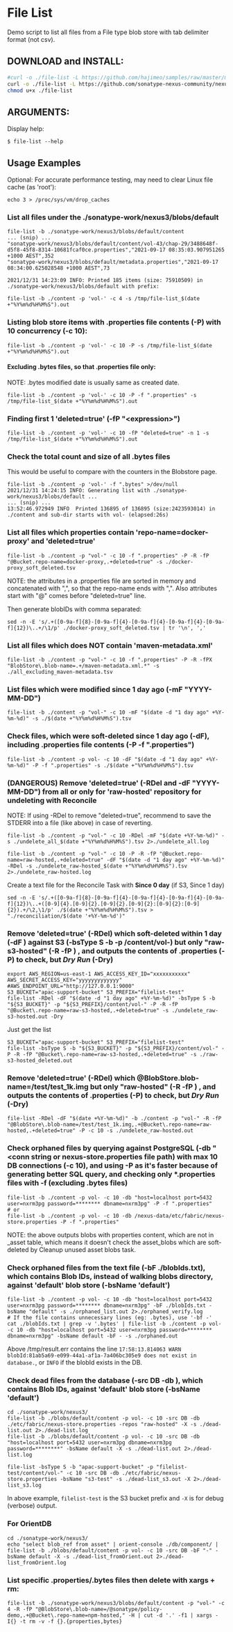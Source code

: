 # File List
Demo script to list all files from a File type blob store with tab delimiter format (not csv).

## DOWNLOAD and INSTALL:
```bash
#curl -o ./file-list -L https://github.com/hajimeo/samples/raw/master/misc/filelist_$(uname)_$(uname -m)
curl -o ./file-list -L https://github.com/sonatype-nexus-community/nexus-monitoring/raw/refs/heads/main/resources/filelist_$(uname)_$(uname -m)
chmod u+x ./file-list
```

## ARGUMENTS:
Display help:
```
$ file-list --help
```

## Usage Examples
Optional: For accurate performance testing, may need to clear Linux file cache (as 'root'):
```
echo 3 > /proc/sys/vm/drop_caches
```

### List all files under the ./sonatype-work/nexus3/blobs/default
```
file-list -b ./sonatype-work/nexus3/blobs/default/content
... (snip) ...
"sonatype-work/nexus3/blobs/default/content/vol-43/chap-29/3488648f-d5f8-45f8-8314-10681fcaf0ce.properties","2021-09-17 08:35:03.907951265 +1000 AEST",352
"sonatype-work/nexus3/blobs/default/metadata.properties","2021-09-17 08:34:00.625028548 +1000 AEST",73

2021/12/31 14:23:09 INFO: Printed 185 items (size: 75910509) in ./sonatype-work/nexus3/blobs/default with prefix:
```
```
file-list -b ./content -p 'vol-' -c 4 -s /tmp/file-list_$(date +"%Y%m%d%H%M%S").out
```

### Listing blob store items with .properties file contents (-P) with 10 concurrency (-c 10):
```
file-list -b ./content -p 'vol-' -c 10 -P -s /tmp/file-list_$(date +"%Y%m%d%H%M%S").out
```
#### Excluding .bytes files, so that .properties file only:
NOTE: .bytes modified date is usually same as created date.
```
file-list -b ./content -p 'vol-' -c 10 -P -f ".properties" -s /tmp/file-list_$(date +"%Y%m%d%H%M%S").out
```

### Finding first 1 'deleted=true' (-fP "\<expression\>")
```
file-list -b ./content -p 'vol-' -c 10 -fP "deleted=true" -n 1 -s /tmp/file-list_$(date +"%Y%m%d%H%M%S").out
```

### Check the total count and size of all .bytes files
This would be useful to compare with the counters in the Blobstore page.
```
file-list -b ./content -p 'vol-' -f ".bytes" >/dev/null
2021/12/31 14:24:15 INFO: Generating list with ./sonatype-work/nexus3/blobs/default ...
... (snip) ...
13:52:46.972949 INFO  Printed 136895 of 136895 (size:2423593014) in ./content and sub-dir starts with vol- (elapsed:26s)
```

### List all files which properties contain 'repo-name=docker-proxy' and 'deleted=true' 
```
file-list -b ./content -p "vol-" -c 10 -f ".properties" -P -R -fP "@Bucket.repo-name=docker-proxy,.+deleted=true" -s ./docker-proxy_soft_deleted.tsv
```
NOTE: the attributes in a .properties file are sorted in memory and concatenated with ",", so that the repo-name ends with ",". Also attributes start with "@" comes before "deleted=true" line.

Then generate blobIDs with comma separated:
```
sed -n -E 's/.+([0-9a-f]{8}-[0-9a-f]{4}-[0-9a-f]{4}-[0-9a-f]{4}-[0-9a-f]{12})\..+/\1/p' ./docker-proxy_soft_deleted.tsv | tr '\n', ','
```
### List all files which does NOT contain 'maven-metadata.xml'
```
file-list -b ./content -p "vol-" -c 10 -f ".properties" -P -R -fPX "BlobStore\.blob-name=.+/maven-metadata.xml.*" -s ./all_excluding_maven-metadata.tsv
```

### List files which were modified since 1 day ago (-mF "YYYY-MM-DD")
```
file-list -b ./content -p "vol-" -c 10 -mF "$(date -d "1 day ago" +%Y-%m-%d)" -s ./$(date +"%Y%m%d%H%M%S").tsv
```

### Check files, which were soft-deleted since 1 day ago (-dF), including .properties file contents (-P -f ".properties")
```
file-list -b ./content -p vol- -c 10 -dF "$(date -d "1 day ago" +%Y-%m-%d)" -P -f ".properties" -s ./$(date +"%Y%m%d%H%M%S").tsv
```

### (**DANGEROUS**) Remove 'deleted=true' (-RDel and -dF "YYYY-MM-DD") from all or only for 'raw-hosted' repository for undeleting with Reconcile 
NOTE: If using -RDel to remove "deleted=true", recommend to save the STDERR into a file (like above) in case of reverting.
```
file-list -b ./content -p "vol-" -c 10 -RDel -mF "$(date +%Y-%m-%d)" -s ./undelete_all_$(date +"%Y%m%d%H%M%S").tsv 2>./undelete_all.log
```
```
file-list -b ./content -p "vol-" -c 10 -P -R -fP "@Bucket.repo-name=raw-hosted,.+deleted=true" -dF "$(date -d "1 day ago" +%Y-%m-%d)" -RDel -s ./undelete_raw-hosted_$(date +"%Y%m%d%H%M%S").tsv 2>./undelete_raw-hosted.log
```
Create a text file for the Reconcile Task with **Since 0 day** (if S3, Since 1 day)
```
sed -n -E 's/.+([0-9a-f]{8}-[0-9a-f]{4}-[0-9a-f]{4}-[0-9a-f]{4}-[0-9a-f]{12})\..+([0-9]{4}.[0-9]{2}.[0-9]{2}.[0-9]{2}:[0-9]{2}:[0-9]{2}).+/\2,\1/p' ./$(date +"%Y%m%d%H%M%S").tsv > "./reconciliation/$(date '+%Y-%m-%d')"
```

### Remove 'deleted=true' (-RDel) which soft-deleted within 1 day (-dF <YYYY-MM-DD>) against S3 (-bsType S -b <bucket> -p <prefix>/content/vol-) but only "raw-s3-hosted" (-R -fP <regex>) , and outputs the contents of .properties (-P) to check, but *Dry Run* (-Dry)
```
export AWS_REGION=us-east-1 AWS_ACCESS_KEY_ID="xxxxxxxxxxx" AWS_SECRET_ACCESS_KEY="yyyyyyyyyyyyy" #AWS_ENDPOINT_URL="http://127.0.0.1:9000"
S3_BUCKET="apac-support-bucket" S3_PREFIX="filelist-test"
file-list -RDel -dF "$(date -d "1 day ago" +%Y-%m-%d)" -bsType S -b "${S3_BUCKET}" -p "${S3_PREFIX}/content/vol-" -P -R -fP "@Bucket\.repo-name=raw-s3-hosted,.+deleted=true" -s ./undelete_raw-s3-hosted.out -Dry
```
Just get the list
```
S3_BUCKET="apac-support-bucket" S3_PREFIX="filelist-test"
file-list -bsType S -b "${S3_BUCKET}" -p "${S3_PREFIX}/content/vol-" -P -R -fP "@Bucket\.repo-name=raw-s3-hosted,.+deleted=true" -s ./raw-s3-hosted_deleted.out
```

### Remove 'deleted=true' (-RDel) which @BlobStore.blob-name=/test/test_1k.img but only "raw-hosted" (-R -fP <regex>) , and outputs the contents of .properties (-P) to check, but *Dry Run* (-Dry)
```
file-list -RDel -dF "$(date +%Y-%m-%d)" -b ./content -p "vol-" -R -fP "@BlobStore\.blob-name=/test/test_1k.img,.+@Bucket\.repo-name=raw-hosted,.+deleted=true" -P -c 10 -s ./undelete_raw-hosted.out
```
### Check orphaned files by querying against PostgreSQL (-db "\<conn string or nexus-store.properties file path) with max 10 DB connections (-c 10), and using -P as it's faster because of generating better SQL query, and checking only *.properties files with -f (excluding .bytes files)
```
file-list -b ./content -p vol- -c 10 -db "host=localhost port=5432 user=nxrm3pg password=******** dbname=nxrm3pg" -P -f ".properties"
# or
file-list -b ./content -p vol- -c 10 -db /nexus-data/etc/fabric/nexus-store.properties -P -f ".properties"
```
NOTE: the above outputs blobs with properties content, which are not in <format>_asset table, which means it doesn't check the asset_blobs which are soft-deleted by Cleanup unused asset blobs task.

### Check orphaned files from the text file (-bF ./blobIds.txt), which contains Blob IDs, instead of walking blobs directory, against 'default' blob store (-bsName 'default')
```
file-list -b ./content -p vol- -c 10 -db "host=localhost port=5432 user=nxrm3pg password=******** dbname=nxrm3pg" -bF ./blobIds.txt -bsName "default" -s ./orphaned_list.out 2>./orphaned_verify.log
# If the file contains unnecessary lines (eg: .bytes), use '-bf -'
cat ./blobIds.txt | grep -v '.bytes' | file-list -b ./content -p vol- -c 10 -db "host=localhost port=5432 user=nxrm3pg password=******** dbname=nxrm3pg" -bsName default -bF - -s ./orphaned.out
```
Above /tmp/result.err contains the line `17:58:13.814063 WARN  blobId:81ab5a69-e099-44a1-af1a-7a406bc305e9 does not exist in database.`, or `INFO` if the blobId exists in the DB.

### Check dead files from the database (-src DB -db <connection>), which contains Blob IDs, against 'default' blob store (-bsName 'default')
```
cd ./sonatype-work/nexus3/
file-list -b ./blobs/default/content -p vol- -c 10 -src DB -db ./etc/fabric/nexus-store.properties -repos "raw-hosted" -X -s ./dead-list.out 2>./dead-list.log 
file-list -b ./blobs/default/content -p vol- -c 10 -src DB -db "host=localhost port=5432 user=nxrm3pg dbname=nxrm3pg password=********" -bsName default -X -s ./dead-list.out 2>./dead-list.log 
```
```
file-list -bsType S -b "apac-support-bucket" -p "filelist-test/content/vol-" -c 10 -src DB -db ./etc/fabric/nexus-store.properties -bsName "s3-test" -s ./dead-list_s3.out -X 2>./dead-list_s3.log 
```
In above example, `filelist-test` is the S3 bucket prefix and `-X` is for debug (verbose) output.
### For OrientDB
```
cd ./sonatype-work/nexus3/
echo "select blob_ref from asset" | orient-console ./db/component/ | file-list -b ./blobs/default/content -p vol- -c 10 -src DB -bF "-" -bsName default -X -s ./dead-list_fromOrient.out 2>./dead-list_fromOrient.log
```
###  List specific .properties/.bytes files then delete with xargs + rm:
```
file-list -b ./sonatype-work/nexus3/blobs/default/content -p "vol-" -c 4 -R -fP "@BlobStore\.blob-name=/@sonatype/policy-demo,.+@Bucket\.repo-name=npm-hosted," -H | cut -d '.' -f1 | xargs -I{} -t rm -v -f {}.{properties,bytes}
```
